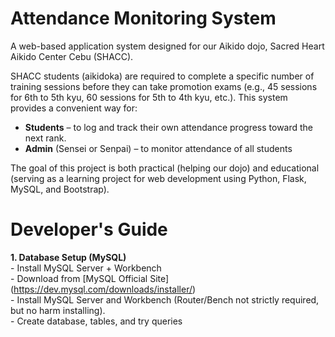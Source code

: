# Attendance Monitoring System
A web-based application system designed for our Aikido dojo, Sacred Heart Aikido Center Cebu (SHACC).

SHACC students (aikidoka) are required to complete a specific number of training sessions before they can take promotion exams (e.g., 45 sessions for 6th to 5th kyu, 60 sessions for 5th to 4th kyu, etc.). This system provides a convenient way for:  
- **Students** – to log and track their own attendance progress toward the next rank.  
- **Admin** (Sensei or Senpai) – to monitor attendance of all students

The goal of this project is both practical (helping our dojo) and educational (serving as a learning project for web development using Python, Flask, MySQL, and Bootstrap).

# Developer's Guide
**1. Database Setup (MySQL)**  
      - Install MySQL Server + Workbench  
            - Download from [MySQL Official Site] (https://dev.mysql.com/downloads/installer/)  
            - Install MySQL Server and Workbench (Router/Bench not strictly required, but no harm installing).  
      - Create database, tables, and try queries

